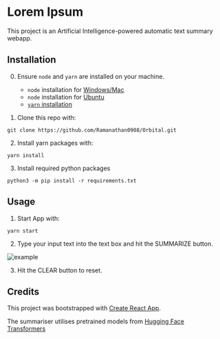 # Lorem Ipsum

This project is an Artificial Intelligence-powered automatic text summary webapp.

## Installation
0. Ensure `node` and `yarn` are installed on your machine.
    * `node` installation for [Windows/Mac](https://nodejs.org/en/download/)
    * `node` installation for [Ubuntu](https://www.geeksforgeeks.org/installation-of-node-js-on-linux/)
    * [`yarn` installation](https://classic.yarnpkg.com/lang/en/docs/install/#debian-stable)

1. Clone this repo with:
```
git clone https://github.com/Ramanathan0908/Orbital.git
```

2. Install yarn packages with:
```
yarn install
```

3. Install required python packages
```
python3 -m pip install -r requirements.txt
```

## Usage

1. Start App with:
```
yarn start
```

2. Type your input text into the text box and hit the SUMMARIZE button.

![example](https://i.ibb.co/Fs8hYGq/Screenshot-from-2022-06-01-13-32-07.png)

3. Hit the CLEAR button to reset.

## Credits
This project was bootstrapped with [Create React App](https://github.com/facebook/create-react-app).

The summariser utilises pretrained models from [Hugging Face Transformers](https://github.com/huggingface/transformers)